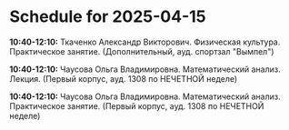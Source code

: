 # Schedule for 2025-04-15

**10:40-12:10:** Ткаченко Александр Викторович. Физическая культура. Практическое занятие. (Дополнительный, ауд. спортзал "Вымпел")

**10:40-12:10:** Чаусова Ольга Владимировна. Математический анализ. Лекция. (Первый корпус, ауд. 1308 по НЕЧЕТНОЙ неделе)

**10:40-12:10:** Чаусова Ольга Владимировна. Математический анализ. Практическое занятие. (Первый корпус, ауд. 1308 по НЕЧЕТНОЙ неделе)


